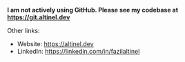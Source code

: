 **I am not actively using GitHub. Please see my codebase at https://git.altinel.dev**

Other links:
- Website: https://altinel.dev
- LinkedIn: https://linkedin.com/in/fazilaltinel
